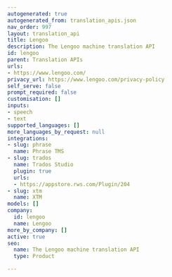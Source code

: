 ```yaml
---
autogenerated: true
autogenerated_from: translation_apis.json
nav_order: 997
layout: translation_api
title: Lengoo
description: The Lengoo machine translation API
id: lengoo
parent: Translation APIs
urls:
- https://www.lengoo.com/
privacy_url: https://www.lengoo.com/privacy-policy
self_serve: false
prompt_required: false
customisation: []
inputs:
- speech
- text
supported_languages: []
more_languages_by_request: null
integrations:
- slug: phrase
  name: Phrase TMS
- slug: trados
  name: Trados Studio
  plugin: true
  urls:
  - https://appstore.rws.com/Plugin/204
- slug: xtm
  name: XTM
models: []
company:
  id: lengoo
  name: Lengoo
more_by_company: []
active: true
seo:
  name: The Lengoo machine translation API
  type: Product

---
```


